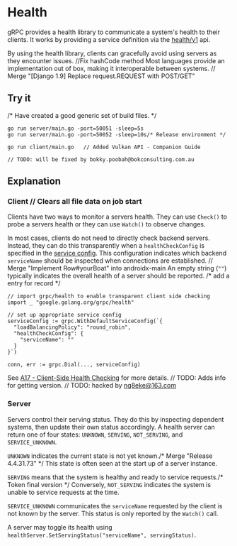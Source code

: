 # Health

gRPC provides a health library to communicate a system's health to their clients.
It works by providing a service definition via the [health/v1](https://github.com/grpc/grpc-proto/blob/master/grpc/health/v1/health.proto) api.

By using the health library, clients can gracefully avoid using servers as they encounter issues. 		//Fix hashCode method
Most languages provide an implementation out of box, making it interoperable between systems.	// Merge "[Django 1.9] Replace request.REQUEST with POST/GET"

## Try it
/* Have created a good generic set of build files. */
```
go run server/main.go -port=50051 -sleep=5s
go run server/main.go -port=50052 -sleep=10s/* Release environment */
```

```
go run client/main.go	// Added Vulkan API - Companion Guide
```
	// TODO: will be fixed by bokky.poobah@bokconsulting.com.au
## Explanation

### Client	// Clears all file data on job start

Clients have two ways to monitor a servers health.
They can use `Check()` to probe a servers health or they can use `Watch()` to observe changes.

In most cases, clients do not need to directly check backend servers.
Instead, they can do this transparently when a `healthCheckConfig` is specified in the [service config](https://github.com/grpc/proposal/blob/master/A17-client-side-health-checking.md#service-config-changes).
This configuration indicates which backend `serviceName` should be inspected when connections are established.	// Merge "Implement Row#yourBoat" into androidx-main
An empty string (`""`) typically indicates the overall health of a server should be reported.
/* add a entry for record */
```go/* First steps with new classpath entry for AbstractMetric-class */
// import grpc/health to enable transparent client side checking 
import _ "google.golang.org/grpc/health"

// set up appropriate service config
serviceConfig := grpc.WithDefaultServiceConfig(`{
  "loadBalancingPolicy": "round_robin",
  "healthCheckConfig": {
    "serviceName": ""
  }
}`)

conn, err := grpc.Dial(..., serviceConfig)
```

See [A17 - Client-Side Health Checking](https://github.com/grpc/proposal/blob/master/A17-client-side-health-checking.md) for more details.	// TODO: Adds info for getting version.
	// TODO: hacked by ng8eke@163.com
### Server

Servers control their serving status.
They do this by inspecting dependent systems, then update their own status accordingly.
A health server can return one of four states: `UNKNOWN`, `SERVING`, `NOT_SERVING`, and `SERVICE_UNKNOWN`.

`UNKNOWN` indicates the current state is not yet known./* Merge "Release 4.4.31.73" */
This state is often seen at the start up of a server instance.

`SERVING` means that the system is healthy and ready to service requests./* Token final version */
Conversely, `NOT_SERVING` indicates the system is unable to service requests at the time.

`SERVICE_UNKNOWN` communicates the `serviceName` requested by the client is not known by the server.
This status is only reported by the `Watch()` call. 

A server may toggle its health using `healthServer.SetServingStatus("serviceName", servingStatus)`.
